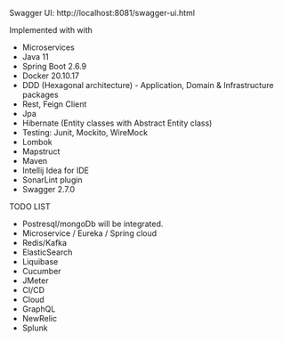 
Swagger UI: http://localhost:8081/swagger-ui.html

Implemented with with

- Microservices
- Java 11
- Spring Boot 2.6.9
- Docker 20.10.17
- DDD (Hexagonal architecture) - Application, Domain & Infrastructure packages 
- Rest, Feign Client
- Jpa
- Hibernate (Entity classes with Abstract Entity class)
- Testing: Junit, Mockito, WireMock
- Lombok
- Mapstruct
- Maven
- Intellij Idea for IDE
- SonarLint plugin
- Swagger 2.7.0

TODO LIST
- Postresql/mongoDb will be integrated. 
- Microservice / Eureka / Spring cloud
- Redis/Kafka
- ElasticSearch
- Liquibase
- Cucumber
- JMeter
- CI/CD
- Cloud 
- GraphQL
- NewRelic
- Splunk

